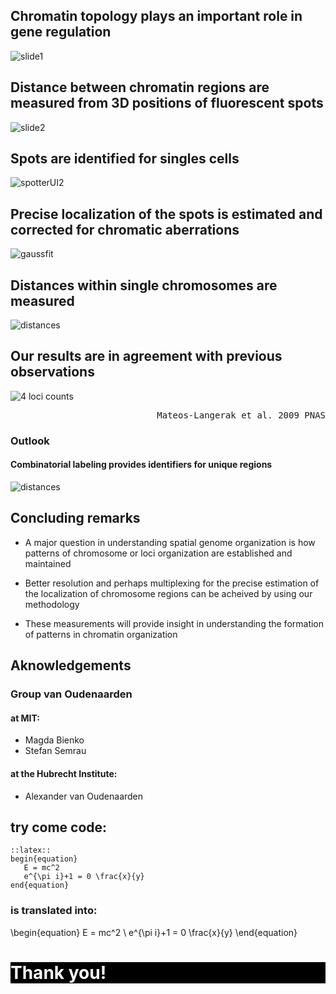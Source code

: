 ## Chromatin topology plays an important role in gene regulation
![slide1](/static/images/slides/chromatin-organization/slide1_2.png)
## Distance between chromatin regions are measured from 3D positions of fluorescent spots
![slide2](/static/images/slides/chromatin-organization/slide2.png)
## Spots are identified for singles cells
![spotterUI2](/static/images/slides/chromatin-organization/spotterUI.png)
## Precise localization of the spots is estimated and corrected for chromatic aberrations
![gaussfit](/static/images/slides/chromatin-organization/slide4.png)
## Distances within single chromosomes are measured
![distances](/static/images/slides/chromatin-organization/slide5.png)
## Our results are in agreement with previous observations
![4 loci counts][4_loci_level]

<pre style="text-align:right;">Mateos-Langerak et al. 2009 PNAS</pre>

[4_loci_level]:/images/slides/chromatin-organization/slide6.png
### Outlook
#### Combinatorial labeling provides identifiers for unique regions
![distances](/static/images/slides/chromatin-organization/comb-label.png)
## Concluding remarks

* A major question in understanding spatial genome organization is how patterns of chromosome or loci organization are established and maintained

* Better resolution and perhaps multiplexing for the precise estimation of the localization of chromosome regions can be acheived by using our methodology 

* These measurements will provide insight in understanding the formation of patterns in chromatin organization

## Aknowledgements

### Group van Oudenaarden

#### at MIT:
* Magda Bienko
* Stefan Semrau

#### at the Hubrecht Institute:
* Alexander van Oudenaarden

## try come code:

	::latex::
	begin{equation}
	   E = mc^2
	   e^{\pi i}+1 = 0 \frac{x}{y}
	end{equation}
### is translated into:

\begin{equation}
E = mc^2 \\
e^{\pi i}+1 = 0 \frac{x}{y}
\end{equation}

</div><div class="slide" id="30" style="background-color:#000000;"><h1 style="color:#fafafa;">Thank you!</h1>